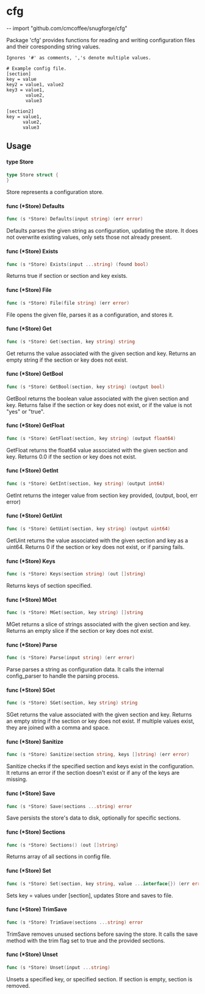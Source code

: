 # cfg
--
    import "github.com/cmcoffee/snugforge/cfg"

Package 'cfg' provides functions for reading and writing configuration files and
their coresponding string values.

    Ignores '#' as comments, ','s denote multiple values.

    # Example config file.
    [section]
    key = value
    key2 = value1, value2
    key3 = value1,
           value2,
           value3

    [section2]
    key = value1,
          value2,
          value3

## Usage

#### type Store

```go
type Store struct {
}
```

Store represents a configuration store.

#### func (*Store) Defaults

```go
func (s *Store) Defaults(input string) (err error)
```
Defaults parses the given string as configuration, updating the store. It does
not overwrite existing values, only sets those not already present.

#### func (*Store) Exists

```go
func (s *Store) Exists(input ...string) (found bool)
```
Returns true if section or section and key exists.

#### func (*Store) File

```go
func (s *Store) File(file string) (err error)
```
File opens the given file, parses it as a configuration, and stores it.

#### func (*Store) Get

```go
func (s *Store) Get(section, key string) string
```
Get returns the value associated with the given section and key. Returns an
empty string if the section or key does not exist.

#### func (*Store) GetBool

```go
func (s *Store) GetBool(section, key string) (output bool)
```
GetBool returns the boolean value associated with the given section and key.
Returns false if the section or key does not exist, or if the value is not "yes"
or "true".

#### func (*Store) GetFloat

```go
func (s *Store) GetFloat(section, key string) (output float64)
```
GetFloat returns the float64 value associated with the given section and key.
Returns 0.0 if the section or key does not exist.

#### func (*Store) GetInt

```go
func (s *Store) GetInt(section, key string) (output int64)
```
GetInt returns the integer value from section key provided, (output, bool, err
error)

#### func (*Store) GetUint

```go
func (s *Store) GetUint(section, key string) (output uint64)
```
GetUint returns the value associated with the given section and key as a uint64.
Returns 0 if the section or key does not exist, or if parsing fails.

#### func (*Store) Keys

```go
func (s *Store) Keys(section string) (out []string)
```
Returns keys of section specified.

#### func (*Store) MGet

```go
func (s *Store) MGet(section, key string) []string
```
MGet returns a slice of strings associated with the given section and key.
Returns an empty slice if the section or key does not exist.

#### func (*Store) Parse

```go
func (s *Store) Parse(input string) (err error)
```
Parse parses a string as configuration data. It calls the internal config_parser
to handle the parsing process.

#### func (*Store) SGet

```go
func (s *Store) SGet(section, key string) string
```
SGet returns the value associated with the given section and key. Returns an
empty string if the section or key does not exist. If multiple values exist,
they are joined with a comma and space.

#### func (*Store) Sanitize

```go
func (s *Store) Sanitize(section string, keys []string) (err error)
```
Sanitize checks if the specified section and keys exist in the configuration. It
returns an error if the section doesn't exist or if any of the keys are missing.

#### func (*Store) Save

```go
func (s *Store) Save(sections ...string) error
```
Save persists the store's data to disk, optionally for specific sections.

#### func (*Store) Sections

```go
func (s *Store) Sections() (out []string)
```
Returns array of all sections in config file.

#### func (*Store) Set

```go
func (s *Store) Set(section, key string, value ...interface{}) (err error)
```
Sets key = values under [section], updates Store and saves to file.

#### func (*Store) TrimSave

```go
func (s *Store) TrimSave(sections ...string) error
```
TrimSave removes unused sections before saving the store. It calls the save
method with the trim flag set to true and the provided sections.

#### func (*Store) Unset

```go
func (s *Store) Unset(input ...string)
```
Unsets a specified key, or specified section. If section is empty, section is
removed.
